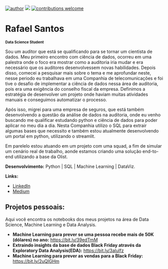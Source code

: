 [![author](https://img.shields.io/badge/author-Rafael%20Santos-red)](https://www.linkedin.com/in/rafaelpdsantos/) [![](https://img.shields.io/badge/python-3.7+-blue.svg)](https://www.python.org/downloads/release/python-365/) [![contributions welcome](https://img.shields.io/badge/contributions-welcome-brightgreen.svg?style=flat)](https://github.com/karinnecristina/Data-Science)

# Rafael Santos
<sub>**Data Science Student**</sub>

Sou um auditor que está se qualificando para se tornar um cientista de dados. Meu primeiro encontro com ciência de dados, ocorreu em uma palestra onde o foco era mostrar como a auditoria iria mudar e era necessário que os auditores desenvolvessem novas habilidades. Depois disso, comecei a pesquisar mais sobre o tema e me aprofundar neste, nesse periodo eu trabalhava em uma Companhia de telecomunicações e foi tive o desafio de implementar a ciência de dados nessa área de auditoria, pois era uma exigência do conselho fiscal da empresa. Definimos a estratégia de desenvolver um projeto onde haviam muitas atividades manuais e conseguimos automatizar o processo.

Após isso, migrei para uma empresa de seguros, que está também desenvolvendo a questão da análise de dados na auditoria, onde eu venho buscando me qualificar estudando python e ciência de dados para poder aplicar no meu dia a dia. Nesta Companhia utilizo o SQL para extrair algumas bases que necessito e também estou atualmente desenvolvendo um portal em python, utilizando o streamlit.

Em parelelo estou atuando em um projeto com uma squad, a fim de simular um cenário real de trabalho, aonde estamos criando uma solução end-to-end utilizando a base da Olist.

**Desenvolvimento:** Python | SQL | Machine Learning | DataViz.

**Links:**
* [LinkedIn](https://www.linkedin.com/in/rafaelpdsantos/)
* [Medium](https://medium.com/@rafaelpdsantos)

## Projetos pessoais:
Aqui você encontra os notebooks dos meus projetos na área de Data Science, Machine Learning e Data Analysis. 

* **Machine Learning para prever se uma pessoa recebe mais de 50K (dólares) no ano:** https://bit.ly/39edTmM
* **Extraindo insights da base de dados Black Friday através da Exploratory Data Analysis(EDA):** https://bit.ly/3aluIfz
* **Machine Learning para prever as vendas para a Black Friday:** https://bit.ly/2uQIGHm
